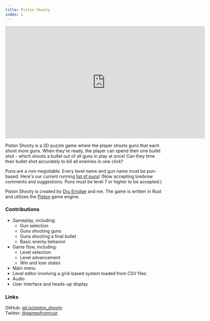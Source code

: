 ```yaml
---
title: Piston Shooty
index: 1
---
```


<iframe src="https://www.youtube.com/embed/JL33RTniXtU" width="640" height="360" frameborder="0" allowfullscreen></iframe>

<br/>

Piston Shooty is a 2D puzzle game where the player shoots guns that each shoot more guns. When they're ready, the player can spend their one bullet shot - which shoots a bullet out of all guns in play at once! Can they time their bullet shot accurately to kill all enemies in one click?

Puns are a non-negotiable. Every level name and gun name must be pun-based. Here's our current running [list of puns](https://docs.google.com/document/d/1o4KA7FMiAnsUhNSu8TVDPX4hDut6xDh9fK15ulkDJVI/edit)! (Now accepting lowbrow comments and suggestions. Puns must be level 7 or higher to be accepted.)

Piston Shooty is created by [Dru Erridge](http://druerridge.com/) and me. The game is written in Rust and utilizes the [Piston](https://www.piston.rs/) game engine.

### Contributions

- Gameplay, including:
    - Gun selection
    - Guns shooting guns
    - Guns shooting a final bullet
    - Basic enemy behavior
- Game flow, including:
    - Level selection
    - Level advancement
    - Win and lose states
- Main menu
- Level editor involving a grid-based system loaded from CSV files
- Audio
- User interface and heads-up display

### Links

GitHub: [git.io/piston_shooty](https://git.io/piston_shooty)
<br/>
Twitter: [@gamesfromrust](https://twitter.com/gamesfromrust)

